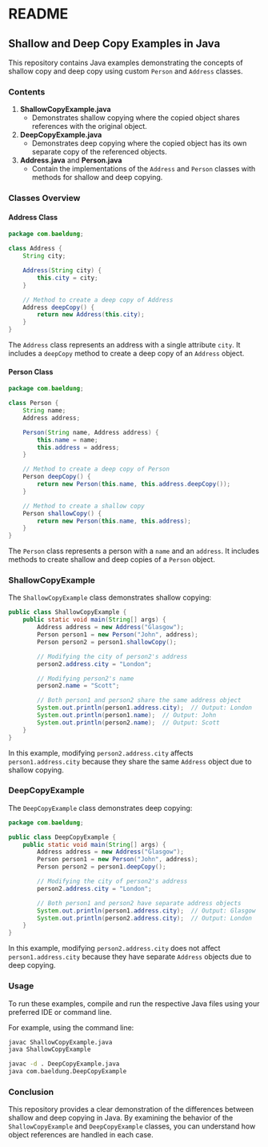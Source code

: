 # README

## Shallow and Deep Copy Examples in Java

This repository contains Java examples demonstrating the concepts of shallow copy and deep copy using custom `Person` and `Address` classes.

### Contents

1. **ShallowCopyExample.java**
    - Demonstrates shallow copying where the copied object shares references with the original object.
2. **DeepCopyExample.java**
    - Demonstrates deep copying where the copied object has its own separate copy of the referenced objects.
3. **Address.java** and **Person.java**
    - Contain the implementations of the `Address` and `Person` classes with methods for shallow and deep copying.

### Classes Overview

#### Address Class

```java
package com.baeldung;

class Address {
    String city;

    Address(String city) {
        this.city = city;
    }

    // Method to create a deep copy of Address
    Address deepCopy() {
        return new Address(this.city);
    }
}
```

The `Address` class represents an address with a single attribute `city`. It includes a `deepCopy` method to create a deep copy of an `Address` object.

#### Person Class

```java
package com.baeldung;

class Person {
    String name;
    Address address;

    Person(String name, Address address) {
        this.name = name;
        this.address = address;
    }

    // Method to create a deep copy of Person
    Person deepCopy() {
        return new Person(this.name, this.address.deepCopy());
    }

    // Method to create a shallow copy
    Person shallowCopy() {
        return new Person(this.name, this.address);
    }
}
```

The `Person` class represents a person with a `name` and an `address`. It includes methods to create shallow and deep copies of a `Person` object.

### ShallowCopyExample

The `ShallowCopyExample` class demonstrates shallow copying:

```java
public class ShallowCopyExample {
    public static void main(String[] args) {
        Address address = new Address("Glasgow");
        Person person1 = new Person("John", address);
        Person person2 = person1.shallowCopy();

        // Modifying the city of person2's address
        person2.address.city = "London";

        // Modifying person2's name
        person2.name = "Scott";

        // Both person1 and person2 share the same address object
        System.out.println(person1.address.city);  // Output: London
        System.out.println(person1.name);  // Output: John
        System.out.println(person2.name);  // Output: Scott
    }
}
```

In this example, modifying `person2.address.city` affects `person1.address.city` because they share the same `Address` object due to shallow copying.

### DeepCopyExample

The `DeepCopyExample` class demonstrates deep copying:

```java
package com.baeldung;

public class DeepCopyExample {
    public static void main(String[] args) {
        Address address = new Address("Glasgow");
        Person person1 = new Person("John", address);
        Person person2 = person1.deepCopy();

        // Modifying the city of person2's address
        person2.address.city = "London";

        // Both person1 and person2 have separate address objects
        System.out.println(person1.address.city);  // Output: Glasgow
        System.out.println(person2.address.city);  // Output: London
    }
}
```

In this example, modifying `person2.address.city` does not affect `person1.address.city` because they have separate `Address` objects due to deep copying.

### Usage

To run these examples, compile and run the respective Java files using your preferred IDE or command line.

For example, using the command line:

```bash
javac ShallowCopyExample.java
java ShallowCopyExample

javac -d . DeepCopyExample.java
java com.baeldung.DeepCopyExample
```

### Conclusion

This repository provides a clear demonstration of the differences between shallow and deep copying in Java. By examining the behavior of the `ShallowCopyExample` and `DeepCopyExample` classes, you can understand how object references are handled in each case.